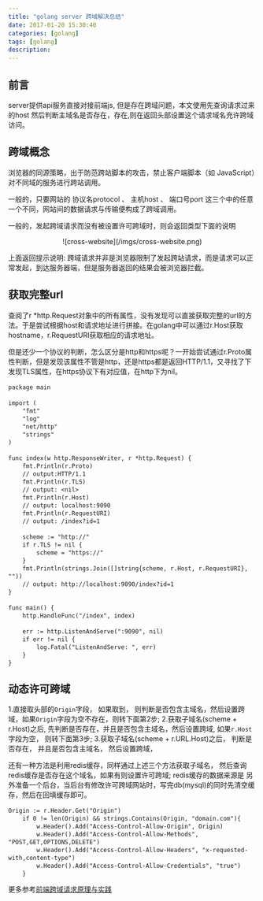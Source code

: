 ```yaml
---
title: "golang server 跨域解决总结" 
date: 2017-01-20 15:30:40
categories: [golang]
tags: [golang]
description:
---
```


## 前言
server提供api服务直接对接前端js, 但是存在跨域问题，本文使用先查询请求过来的host 然后判断主域名是否存在，存在,则在返回头部设置这个请求域名充许跨域访问。
<!--more-->

## 跨域概念

浏览器的同源策略，出于防范跨站脚本的攻击，禁止客户端脚本（如 JavaScript）对不同域的服务进行跨站调用。

一般的，只要网站的 协议名protocol 、 主机host 、 端口号port 这三个中的任意一个不同，网站间的数据请求与传输便构成了跨域调用。

一般的，发起跨域请求而没有被设置许可跨域时，则会返回类型下面的说明

<center>![cross-website](/imgs/cross-website.png)</center>

上面返回提示说明: 跨域请求并非是浏览器限制了发起跨站请求，而是请求可以正常发起，到达服务器端，但是服务器返回的结果会被浏览器拦截。

## 获取完整url

查阅了r *http.Request对象中的所有属性，没有发现可以直接获取完整的url的方法。于是尝试根据host和请求地址进行拼接。在golang中可以通过r.Host获取hostname，r.RequestURI获取相应的请求地址。

但是还少一个协议的判断，怎么区分是http和https呢？一开始尝试通过r.Proto属性判断，但是发现该属性不管是http，还是https都是返回HTTP/1.1，又寻找了下发现TLS属性，在https协议下有对应值，在http下为nil。

```golang
package main
 
import (
    "fmt"
    "log"
    "net/http"
    "strings"
)
 
func index(w http.ResponseWriter, r *http.Request) {
    fmt.Println(r.Proto)
    // output:HTTP/1.1
    fmt.Println(r.TLS)
    // output: <nil>
    fmt.Println(r.Host)
    // output: localhost:9090
    fmt.Println(r.RequestURI)
    // output: /index?id=1
 
    scheme := "http://"
    if r.TLS != nil {
        scheme = "https://"
    }
    fmt.Println(strings.Join([]string{scheme, r.Host, r.RequestURI}, ""))
    // output: http://localhost:9090/index?id=1
}
 
func main() {
    http.HandleFunc("/index", index)
 
    err := http.ListenAndServe(":9090", nil)
    if err != nil {
        log.Fatal("ListenAndServe: ", err)
    }
}
```

## 动态许可跨域

1.直接取头部的`Origin`字段， 如果取到， 则判断是否包含主域名，然后设置跨域，如果`Origin`字段为空不存在，则转下面第2步;
2.获取子域名(scheme + r.Host)之后, 先判断是否存在，并且是否包含主域名，然后设置跨域, 如果`r.Host`字段为空， 则转下面第3步;
3.获取子域名(scheme + r.URL.Host)之后， 判断是否存在， 并且是否包含主域名， 然后设置跨域，

还有一种方法是利用redis缓存，同样通过上述三个方法获取子域名， 然后查询redis缓存是否存在这个域名，如果有则设置许可跨域; redis缓存的数据来源是 另外准备一个后台，当后台有修改许可跨域网站时，写完db(mysql)的同时先清空缓存，然后在回填缓存即可。


```golang
Origin := r.Header.Get("Origin")
    if 0 != len(Origin) && strings.Contains(Origin, "domain.com"){
        w.Header().Add("Access-Control-Allow-Origin", Origin)
        w.Header().Add("Access-Control-Allow-Methods", "POST,GET,OPTIONS,DELETE")
        w.Header().Add("Access-Control-Allow-Headers", "x-requested-with,content-type")
        w.Header().Add("Access-Control-Allow-Credentials", "true")
    }
```

更多参考[前端跨域请求原理与实践](http://www.open-open.com/lib/view/open1473667695212.html)
